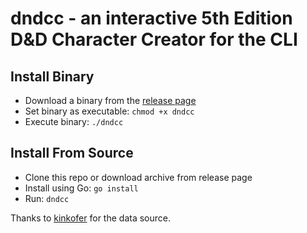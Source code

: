 # dndcc - an interactive 5th Edition D&D Character Creator for the CLI

## Install Binary
- Download a binary from the
  [release page](https://gitlab.com/wiggins.jonathan/dndcc/-/releases)
- Set binary as executable: `chmod +x dndcc`
- Execute binary: `./dndcc`

## Install From Source
- Clone this repo or download archive from release page
- Install using Go: `go install`
- Run: `dndcc`

Thanks to [kinkofer](https://github.com/kinkofer/FightClub5eXML) for the data
source.
